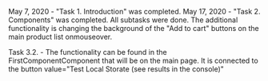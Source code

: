 May 7, 2020 - "Task 1. Introduction" was completed.
May 17, 2020 - "Task 2. Components" was completed. All subtasks were done. The additional functionality is changing the background of the "Add to cart" buttons on the main product list onmouseover.

Task 3.2. - The functionality can be found in the FirstComponentComponent that will be on the main page. It is connected to the button value="Test Local Storate (see results in the console)"